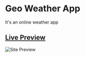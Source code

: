 # Geo Weather App
 It's an online weather app
 ## [Live Preview](https://geo-weather-napstar.netlify.app)
![Site Preview](https://i.ibb.co/NZ3w9Vr/Screenshot-2022-08-29-053835.png)
